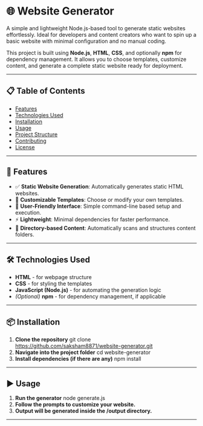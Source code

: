 # 🌐 Website Generator

A simple and lightweight Node.js-based tool to generate static websites effortlessly. Ideal for developers and content creators who want to spin up a basic website with minimal configuration and no manual coding.

This project is built using **Node.js**, **HTML**, **CSS**, and optionally **npm** for dependency management. It allows you to choose templates, customize content, and generate a complete static website ready for deployment.

---

## 📋 Table of Contents

- [Features](#-features)
- [Technologies Used](#-technologies-used)
- [Installation](#-installation)
- [Usage](#-usage)
- [Project Structure](#-project-structure)
- [Contributing](#-contributing)
- [License](#-license)

---

## 🚀 Features

- ✅ **Static Website Generation**: Automatically generates static HTML websites.
- 🎨 **Customizable Templates**: Choose or modify your own templates.
- 🧩 **User-Friendly Interface**: Simple command-line based setup and execution.
- ⚡ **Lightweight**: Minimal dependencies for faster performance.
- 📂 **Directory-based Content**: Automatically scans and structures content folders.

---

## 🛠️ Technologies Used

- **HTML** - for webpage structure
- **CSS** - for styling the templates
- **JavaScript (Node.js)** - for automating the generation logic
- *(Optional)* **npm** - for dependency management, if applicable

---

## 📦 Installation

1. **Clone the repository**
   git clone https://github.com/saksham8871/website-generator.git
2. **Navigate into the project folder**
    cd website-generator
3. **Install dependencies (if there are any)**
    npm install

---

## ▶️ Usage

1. **Run the generator**
    node generate.js
2. **Follow the prompts to customize your website.**
3. **Output will be generated inside the /output directory.**

---

    